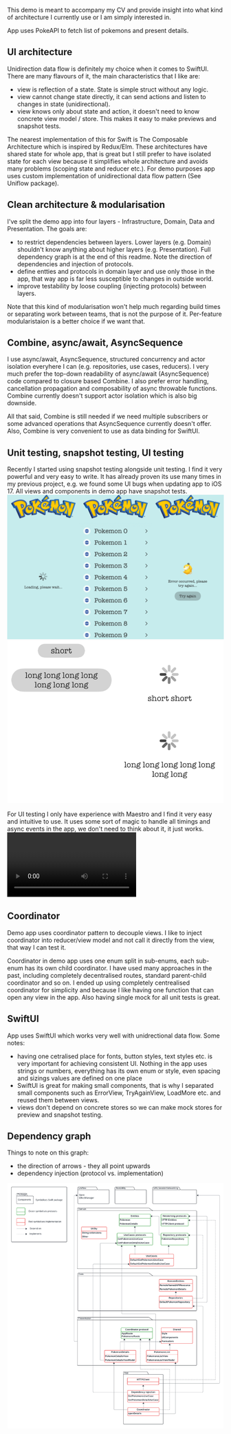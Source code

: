 This demo is meant to accompany my CV and provide insight into what kind of architecture I currently use or I am simply interested in.

App uses PokeAPI to fetch list of pokemons and present details.

## UI architecture
Unidirection data flow is definitely my choice when it comes to SwiftUI. There are many flavours of it, the main characteristics that I like are:
- view is reflection of a state. State is simple struct without any logic.
- view cannot change state directly, it can send actions and listen to changes in state (unidirectional).
- view knows only about state and action, it doesn't need to know concrete view model / store. This makes it easy to make previews and snapshot tests.

The nearest implementation of this for Swift is The Composable Architecture which is inspired by Redux/Elm. These architectures have shared state for whole app, that is great but I still prefer to have isolated state for each view because it simplifies whole architecture and avoids many problems (scoping state and reducer etc.). For demo purposes app uses custom implementation of unidirectional data flow pattern (See Uniflow package).

## Clean architecture & modularisation
I've split the demo app into four layers - Infrastructure, Domain, Data and Presentation. The goals are:
- to restrict dependencies between layers. Lower layers (e.g. Domain) shouldn't know anything about higher layers (e.g. Presentation). Full dependency graph is at the end of this readme. Note the direction of dependencies and injection of protocols.
- define entties and protocols in domain layer and use only those in the app, that way app is far less susceptible to changes in outside world.
- improve testability by loose coupling (injecting protocols) between layers.

Note that this kind of modularisation won't help much regarding build times or separating work between teams, that is not the purpose of it. Per-feature modularistaion is a better choice if we want that.

## Combine, async/await, AsyncSequence
I use async/await, AsyncSequence, structured concurrency and actor isolation everyhere I can (e.g. repositories, use cases, reducers). I very much prefer the top-down readability of async/await (AsyncSequence) code compared to closure based Combine. I also prefer error handling, cancellation propagation and composability of async throwable functions. Combine currently doesn't support actor isolation which is also big downside.

All that said, Combine is still needed if we need multiple subscribers or some advanced operations that AsyncSequence currently doesn't offer. Also, Combine is very convenient to use as data binding for SwiftUI.

## Unit testing, snapshot testing, UI testing
Recently I started using snapshot testing alongside unit testing. I find it very powerful and very easy to write. It has already proven its use many times in my previous project, e.g. we found some UI bugs when updating app to iOS 17. All views and components in demo app have snapshot tests.
![ArchitectureDemo](ReadmeResources/snapshot1.png?raw=true "List snapshot tests")
![ArchitectureDemo](ReadmeResources/snapshot2.png?raw=true "Components snapshot tests")

For UI testing I only have experience with Maestro and I find it very easy and intuitive to use. It uses some sort of magic to handle all timings and async events in the app, we don't need to think about it, it just works.
![ArchitectureDemo](ReadmeResources/maestro_test.mp4)

## Coordinator
Demo app uses coordinator pattern to decouple views. I like to inject coordinator into reducer/view model and not call it directly from the view, that way I can test it.

Coordinator in demo app uses one enum split in sub-enums, each sub-enum has its own child coordinator. I have used many approaches in the past, including completely decentralised routes, standard parent-child coordinator and so on. I ended up using completely centrealised coordinator for simplicity and because I like having one function that can open any view in the app. Also having single mock for all unit tests is great.

## SwiftUI
App uses SwiftUI which works very well with unidrectional data flow. Some notes:
- having one cetralised place for fonts, button styles, text styles etc. is very important for achieving consistent UI. Nothing in the app uses strings or numbers, everything has its own enum or style, even spacing and sizings values are defined on one place
- SwiftUI is great for making small components, that is why I separated small components such as ErrorView, TryAgainView, LoadMore etc. and reused them between views.
- views don't depend on concrete stores so we can make mock stores for preview and snapshot testing.

## Dependency graph
Things to note on this graph:
- the direction of arrows - they all point upwards
- dependency injection (protocol vs. implementation)

![ArchitectureDemo](ReadmeResources/dependency_graph.png?raw=true "Dependency graph")

